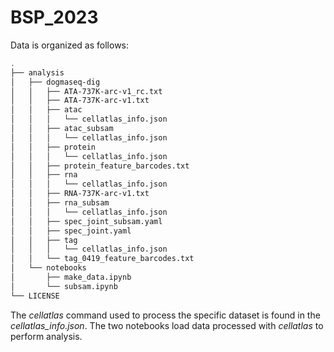 # BSP_2023
Data is organized as follows:
```bash
.
├── analysis
│   ├── dogmaseq-dig
│   │   ├── ATA-737K-arc-v1_rc.txt
│   │   ├── ATA-737K-arc-v1.txt
│   │   ├── atac
│   │   │   └── cellatlas_info.json
│   │   ├── atac_subsam
│   │   │   └── cellatlas_info.json
│   │   ├── protein
│   │   │   └── cellatlas_info.json
│   │   ├── protein_feature_barcodes.txt
│   │   ├── rna
│   │   │   └── cellatlas_info.json
│   │   ├── RNA-737K-arc-v1.txt
│   │   ├── rna_subsam
│   │   │   └── cellatlas_info.json
│   │   ├── spec_joint_subsam.yaml
│   │   ├── spec_joint.yaml
│   │   ├── tag
│   │   │   └── cellatlas_info.json
│   │   └── tag_0419_feature_barcodes.txt
│   └── notebooks
│       ├── make_data.ipynb
│       └── subsam.ipynb
└── LICENSE
```

The _cellatlas_ command used to process the specific dataset is found in the _cellatlas_info.json_. The two notebooks load data processed with _cellatlas_ to perform analysis.

